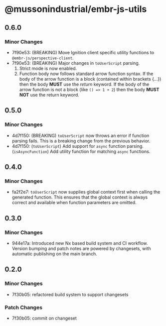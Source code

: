 # @mussonindustrial/embr-js-utils

## 0.6.0

### Minor Changes

- 7f90e53: (BREAKING) Move Ignition client specific utility functions to `@embr-js/perspective-client`.
- 7f90e53: (BREAKING) Major changes in `toUserScript` parsing.
  1. Strict mode is now enabled.
  2. Function body now follows standard arrow function syntax. If the body of the arrow function is a block (contained within brackets {...}) then the body **MUST** use the _return_ keyword. If the body of the arrow function is not a block (like `() => 1 + 2`) then the body **MUST NOT** use the return keyword.

## 0.5.0

### Minor Changes

- 4d7f150: (BREAKING) `toUserScript` now throws an error if function parsing fails. This is a breaking change from the previous behavior.
- 4d7f150: (`toUserScript`) Add support for `async` function parsing.
  (`isAsyncFunction`) Add utility function for matching `async` functions.

## 0.4.0

### Minor Changes

- fa2f2e7: `toUserScript` now supplies global context first when calling the generated function. This ensures that the global context is always correct and available when function parameters are omitted.

## 0.3.0

### Minor Changes

- 944e17a: Introduced new Nx based build system and CI workflow. Version bumping and patch notes are powered by changesets, with automatic publishing on the main branch.

## 0.2.0

### Minor Changes

- 7f30b05: refactored build system to support changesets

### Patch Changes

- 7f30b05: commit on changeset
